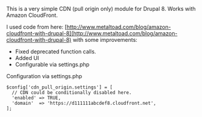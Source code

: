 This is a very simple CDN (pull origin only) module for Drupal 8. Works with Amazon CloudFront.

I used code from here: [http://www.metaltoad.com/blog/amazon-cloudfront-with-drupal-8](http://www.metaltoad.com/blog/amazon-cloudfront-with-drupal-8) with some improvements:
- Fixed deprecated function calls.
- Added UI
- Configurable via settings.php

Configuration via settings.php

```
$config['cdn_pull_origin.settings'] = [
  // CDN could be conditionally disabled here.
  'enabled' => TRUE,
  'domain'  => 'https://d111111abcdef8.cloudfront.net',
];
```
